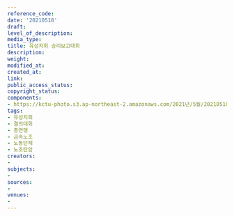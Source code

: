 ```yaml
---
reference_code: 
date: '20210518'
draft: 
level_of_description: 
media_type: 
title: 유성지회 승리보고대회
description: 
weight: 
modified_at: 
created_at: 
link: 
public_access_status: 
copyright_status: 
components:
- https://kctu-photo.s3.ap-northeast-2.amazonaws.com/2021년/5월/20210518-유성지회+승리보고대회_유성지회_결의대회_총연맹_금속노조_노동단체_노조탄압/_1D20602.jpg
tags:
- 유성지회
- 결의대회
- 총연맹
- 금속노조
- 노동단체
- 노조탄압
creators:
- 
subjects:
- 
sources:
- 
venues:
- 
---
```

